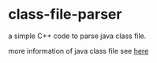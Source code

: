 # class-file-parser
a simple C++ code to parse java class file.

more information of java class file see [here](https://docs.oracle.com/javase/specs/jvms/se7/html/jvms-4.html)
